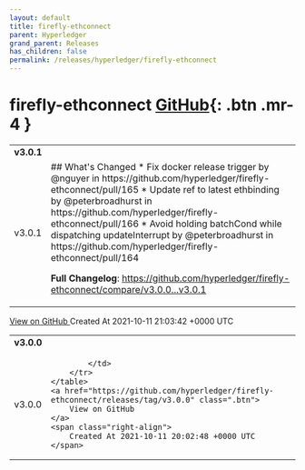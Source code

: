 ```yaml
---
layout: default
title: firefly-ethconnect
parent: Hyperledger
grand_parent: Releases
has_children: false
permalink: /releases/hyperledger/firefly-ethconnect
---
```


# firefly-ethconnect <span class="fs-3 right-align">[GitHub](https://github.com/hyperledger/firefly-ethconnect){: .btn .mr-4 }</span>


<div>
    <table>
        <tr>
            <td colspan="2">
                <b>
                    v3.0.1
                </b>
            </td>
        </tr>
        <tr>
            <td>
                <span class="chip">
                    v3.0.1
                </span>
            </td>
            <td>
                ## What's Changed
* Fix docker release trigger by @nguyer in https://github.com/hyperledger/firefly-ethconnect/pull/165
* Update ref to latest ethbinding by @peterbroadhurst in https://github.com/hyperledger/firefly-ethconnect/pull/166
* Avoid holding batchCond while dispatching updateInterrupt by @peterbroadhurst in https://github.com/hyperledger/firefly-ethconnect/pull/164


**Full Changelog**: https://github.com/hyperledger/firefly-ethconnect/compare/v3.0.0...v3.0.1
            </td>
        </tr>
    </table>
    <a href="https://github.com/hyperledger/firefly-ethconnect/releases/tag/v3.0.1" class=".btn">
        View on GitHub
    </a>
    <span class="right-align">
        Created At 2021-10-11 21:03:42 +0000 UTC
    </span>
</div>

<div>
    <table>
        <tr>
            <td colspan="2">
                <b>
                    v3.0.0
                </b>
            </td>
        </tr>
        <tr>
            <td>
                <span class="chip">
                    v3.0.0
                </span>
            </td>
            <td>
                
            </td>
        </tr>
    </table>
    <a href="https://github.com/hyperledger/firefly-ethconnect/releases/tag/v3.0.0" class=".btn">
        View on GitHub
    </a>
    <span class="right-align">
        Created At 2021-10-11 20:02:48 +0000 UTC
    </span>
</div>

